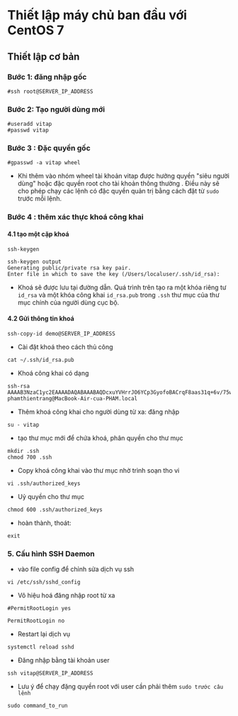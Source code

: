# Thiết lập máy chủ ban đầu với CentOS 7
## Thiết lập cơ bản
### Bước 1: đăng nhập gốc
```
#ssh root@SERVER_IP_ADDRESS
```
### Bước 2: Tạo người dùng mới
```
#useradd vitap
#passwd vitap
```
### Bước 3 : Đặc quyền gốc
```
#gpasswd -a vitap wheel
````
- Khi thêm vào nhóm wheel tài khoản vitap được hưởng  quyền "siêu người dùng" hoặc đặc quyền root cho tài khoản thông thường . Điều này sẽ cho phép chạy các lệnh có đặc quyền quản trị bằng cách đặt từ `sudo` trước mỗi lệnh.
### Bước 4 : thêm xác thực khoá công khai
#### 4.1 tạo một cặp khoá

```
ssh-keygen
```

```
ssh-keygen output
Generating public/private rsa key pair.
Enter file in which to save the key (/Users/localuser/.ssh/id_rsa):
```
- Khoá sẽ được lưu tại đường dẫn. Quá trình trên tạo ra một khóa riêng tư `id_rsa` và một khóa công khai `id_rsa.pub` trong `.ssh` thư mục của thư mục chính của người dùng cục bộ. 
#### 4.2 Gửi thông tin khoá
```
ssh-copy-id demo@SERVER_IP_ADDRESS
```
- Cài đặt khoá theo cách thủ công
```
cat ~/.ssh/id_rsa.pub 
```
  - Khoá công khai có dạng
```
ssh-rsa AAAAB3NzaC1yc2EAAAADAQABAAABAQDcxuYVHrrJO6YCp3GyofoBACrqF8aas31q+6v/75w5psvqlbpg2BlPTV2X7yhuT0DBaru5A9KaOcAG1CkvizPaVCeBPhEwXnyXHrghRd7XvaphT1uhbLtJoGsRia1tB5iD76/yXcLrwbFkBk1/hvN8WyNU56nwZO/oCuZaS964eW0A+ZtTEiOoTGqtNJP1UPpiQ8Ji7eAlZj9K9z3MGLICBXyCqtNKbON021z+95DshtDMKKa+b1Tp5WxYkDzhlHezabUFG9Rpv1OaOlw8puUOxWNakSy8xVfrBU8jKnuKFo+LXKHUdoCNv5K+U/Uz3hd9bGePtj/+VjaLr9PX01AJ phamthientrang@MacBook-Air-cua-PHAM.local

```
- Thêm khoá công khai cho người dùng từ xa: đăng nhập
```
su - vitap
```
- tạo thư mục mới để chứa khoá, phân quyền cho thư mục
```
mkdir .ssh
chmod 700 .ssh
```

- Copy khoá công khai vào thư mục nhờ trình soạn tho vi
```
vi .ssh/authorized_keys
```
- Uỷ quyền cho thư mục
```
chmod 600 .ssh/authorized_keys
```
- hoàn thành, thoát:
```
exit
```

### 5. Cấu hình SSH Daemon
- vào file config để chỉnh sửa dịch vụ ssh
```
vi /etc/ssh/sshd_config
```
- Vô hiệu hoá đăng nhập root từ xa
```
#PermitRootLogin yes
```
```
PermitRootLogin no
```
- Restart lại dịch vụ
```
systemctl reload sshd
```
- Đăng nhập bằng tài khoản user 
```
ssh vitap@SERVER_IP_ADDRESS
```
- Lưu ý để chạy đặng quyền root với user cần phải thêm `sudo trước câu lênh`
```
sudo command_to_run
```
